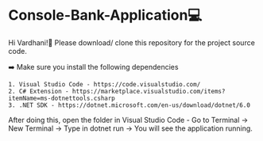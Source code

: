 # Console-Bank-Application💻
Hi Vardhani!👋
Please download/ clone this repository for the project source code.  

➡️ Make sure you install the following dependencies  

    1. Visual Studio Code - https://code.visualstudio.com/  
    2. C# Extension - https://marketplace.visualstudio.com/items?itemName=ms-dotnettools.csharp  
    3. .NET SDK - https://dotnet.microsoft.com/en-us/download/dotnet/6.0  

After doing this, open the folder in Visual Studio Code - Go to Terminal -> New Terminal -> Type in dotnet run -> You will see the application running.
